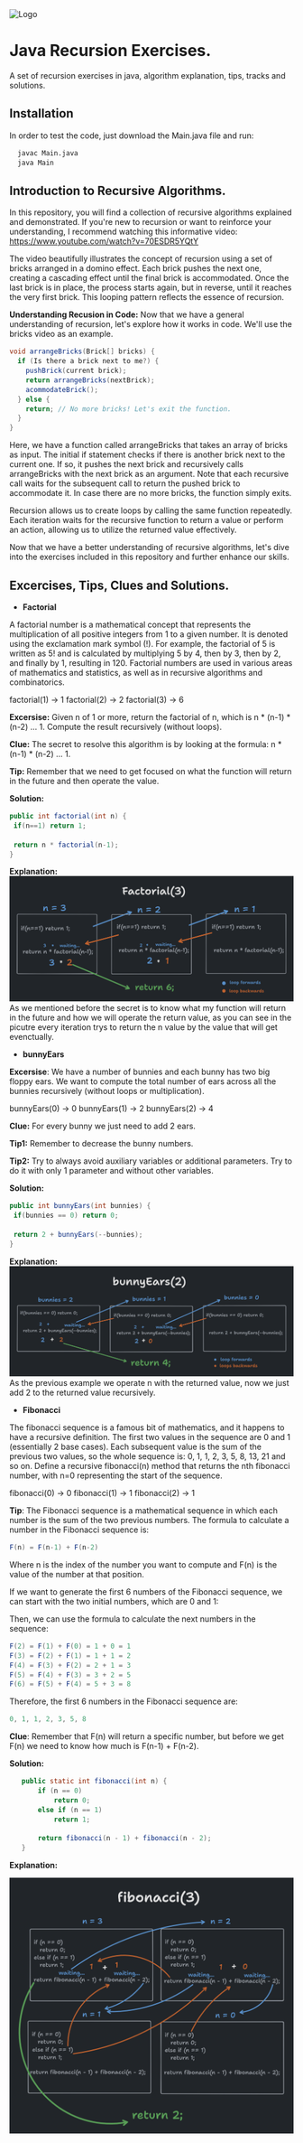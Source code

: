 <img src="https://static.vecteezy.com/system/resources/previews/019/899/953/non_2x/java-free-download-free-png.png" alt="Logo" width="200" height="200">

# Java Recursion Exercises.

A set of recursion exercises in java, algorithm explanation, tips, tracks and solutions. 

## Installation

In order to test the code, just download the Main.java file and run:

```bash
  javac Main.java
  java Main
```

## Introduction to Recursive Algorithms.

In this repository, you will find a collection of recursive algorithms explained and demonstrated. If you're new to recursion or want to reinforce your understanding, I recommend watching this informative video: https://www.youtube.com/watch?v=70ESDR5YQtY

The video beautifully illustrates the concept of recursion using a set of bricks arranged in a domino effect. Each brick pushes the next one, creating a cascading effect until the final brick is accommodated. Once the last brick is in place, the process starts again, but in reverse, until it reaches the very first brick. This looping pattern reflects the essence of recursion.

**Understanding Recusion in Code:**  Now that we have a general understanding of recursion, let's explore how it works in code. We'll use the bricks video as an example.

```java
void arrangeBricks(Brick[] bricks) {
  if (Is there a brick next to me?) {
    pushBrick(current brick);
    return arrangeBricks(nextBrick);
    acommodateBrick();
  } else {
    return; // No more bricks! Let's exit the function.
  }
}
```
Here, we have a function called arrangeBricks that takes an array of bricks as input. The initial if statement checks if there is another brick next to the current one. If so, it pushes the next brick and recursively calls arrangeBricks with the next brick as an argument. Note that each recursive call waits for the subsequent call to return the pushed brick to accommodate it. In case there are no more bricks, the function simply exits.

Recursion allows us to create loops by calling the same function repeatedly. Each iteration waits for the recursive function to return a value or perform an action, allowing us to utilize the returned value effectively.

Now that we have a better understanding of recursive algorithms, let's dive into the exercises included in this repository and further enhance our skills.

## Excercises, Tips, Clues and Solutions.

 - **Factorial**

A factorial number is a mathematical concept that represents the multiplication of all positive integers from 1 to a given number. It is denoted using the exclamation mark symbol (!). For example, the factorial of 5 is written as 5! and is calculated by multiplying 5 by 4, then by 3, then by 2, and finally by 1, resulting in 120. Factorial numbers are used in various areas of mathematics and statistics, as well as in recursive algorithms and combinatorics.

factorial(1) → 1
factorial(2) → 2
factorial(3) → 6

**Excersise:** Given n of 1 or more, return the factorial of n, which is n * (n-1) * (n-2) ... 1. Compute the result recursively (without loops).

**Clue:** The secret to resolve this algorithm is by looking at the formula: n * (n-1) * (n-2) ... 1.

**Tip:** Remember that we need to get focused on what the function will return in the future and then operate the value.

**Solution:**


 ```java
public int factorial(int n) {
  if(n==1) return 1;
  
  return n * factorial(n-1);
}

```

**Explanation:**
<img src="graphicexamples/factorial.png">
As we mentioned before the secret is to know what my function will return in the future and how we will operate the return value, as you can see in the picutre every iteration trys to return the n value by the value that will get evenctually.

 - **bunnyEars**

**Excersise**: We have a number of bunnies and each bunny has two big floppy ears. We want to compute the total number of ears across all the bunnies recursively (without loops or multiplication).

bunnyEars(0) → 0
bunnyEars(1) → 2
bunnyEars(2) → 4

**Clue:** For every bunny we just need to add 2 ears. 

**Tip1:** Remember to decrease the bunny numbers.

**Tip2:** Try to always avoid auxiliary variables or additional parameters. Try to do it with only 1 parameter and without other variables.

**Solution:** 

 ```java
public int bunnyEars(int bunnies) {
  if(bunnies == 0) return 0;
  
  return 2 + bunnyEars(--bunnies);
}
```

**Explanation:**
<img src="graphicexamples/bunnyEars.png">
As the previous example we operate n with the returned value, now we just add 2 to the returned value recursively. 


 - **Fibonacci** 
 
The fibonacci sequence is a famous bit of mathematics, and it happens to have a recursive definition. The first two values in the sequence are 0 and 1 (essentially 2 base cases). Each subsequent value is the sum of the previous two values, so the whole sequence is: 0, 1, 1, 2, 3, 5, 8, 13, 21 and so on. Define a recursive fibonacci(n) method that returns the nth fibonacci number, with n=0 representing the start of the sequence.

fibonacci(0) → 0
fibonacci(1) → 1
fibonacci(2) → 1

**Tip**: The Fibonacci sequence is a mathematical sequence in which each number is the sum of the two previous numbers. The formula to calculate a number in the Fibonacci sequence is:

 ```java
F(n) = F(n-1) + F(n-2)
```

Where n is the index of the number you want to compute and F(n) is the value of the number at that position.

If we want to generate the first 6 numbers of the Fibonacci sequence, we can start with the two initial numbers, which are 0 and 1:

Then, we can use the formula to calculate the next numbers in the sequence:

 ```java
F(2) = F(1) + F(0) = 1 + 0 = 1
F(3) = F(2) + F(1) = 1 + 1 = 2
F(4) = F(3) + F(2) = 2 + 1 = 3
F(5) = F(4) + F(3) = 3 + 2 = 5
F(6) = F(5) + F(4) = 5 + 3 = 8
```

Therefore, the first 6 numbers in the Fibonacci sequence are:

 ```java
0, 1, 1, 2, 3, 5, 8
```
**Clue**: Remember that F(n) will return a specific number, but before we get F(n) we need to know how much is F(n-1) + F(n-2).

**Solution:**

 ```java
    public static int fibonacci(int n) {
        if (n == 0)
            return 0;
        else if (n == 1)
            return 1;

        return fibonacci(n - 1) + fibonacci(n - 2);
    }
```

**Explanation:**

<img src="graphicexamples/fibonacci.png">

